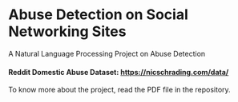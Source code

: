 # Abuse Detection on Social Networking Sites
A Natural Language Processing Project on Abuse Detection

#### Reddit Domestic Abuse Dataset: https://nicschrading.com/data/

To know more about the project, read the PDF file in the repository.
